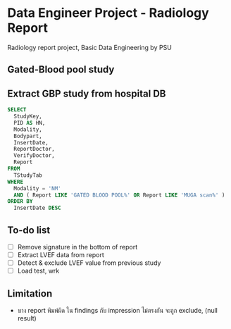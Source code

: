 # Data Engineer Project - Radiology Report

Radiology report project, Basic Data Engineering by PSU

## Gated-Blood pool study

## Extract GBP study from hospital DB

```sql
SELECT
  StudyKey,
  PID AS HN,
  Modality,
  Bodypart,
  InsertDate,
  ReportDoctor,
  VerifyDoctor,
  Report
FROM
  TStudyTab
WHERE
  Modality = 'NM'
  AND ( Report LIKE 'GATED BLOOD POOL%' OR Report LIKE 'MUGA scan%' )
ORDER BY
  InsertDate DESC
```

## To-do list

- [ ] Remove signature in the bottom of report
- [ ] Extract LVEF data from report
- [ ] Detect & exclude LVEF value from previous study
- [ ] Load test, wrk

## Limitation

- บาง report พิมพ์ผิด ใน findings กับ impression ไม่ตรงกัน จะถูก exclude, (null result)
